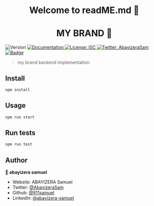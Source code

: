 <h1 align="center">Welcome to readME.md 👋</h1>
<p>
<p>
<h1 align="center">MY BRAND 👋</h1>
  <img alt="Version" src="https://img.shields.io/badge/version-1.0.0-blue.svg?cacheSeconds=2592000" />
  <a href="https://app.swaggerhub.com/apis/ABAYIZERAEAZ/my-brand_api_documentation/1.0.0#/default/get_api_brand_" target="_blank">
    <img alt="Documentation" src="https://img.shields.io/badge/documentation-yes-brightgreen.svg" />
  </a>
  <a href="#" target="_blank">
    <img alt="License: ISC" src="https://img.shields.io/badge/License-ISC-yellow.svg" />
  </a>
  <a href="https://twitter.com/AbayizeraSam" target="_blank">
    <img alt="Twitter: AbayizeraSam" src="https://img.shields.io/twitter/follow/AbayizeraSam.svg?style=social" />
  </a>
  <a href = 'https://github.com/911samuel/my-express-app/actions/workflows/node.js.yml/badge.svg'>
  <img alt = "Badge" scr = 'https://github.com/911samuel/my-express-app/actions/workflows/node.js.yml'>
  </a>
</p>

> my brand backend implementation

## Install

```sh
npm install
```

## Usage

```sh
npm run start
```

## Run tests

```sh
npm run test
```

## Author

👤 **abayizera samuel**

* Website: ABAYIZERA Samuel
* Twitter: [@AbayizeraSam](https://twitter.com/AbayizeraSam)
* Github: [@911samuel](https://github.com/911samuel)
* LinkedIn: [@abayizera-samuel](https://linkedin.com/abayizera-samuel)
